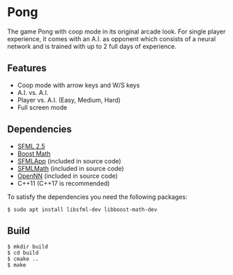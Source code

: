 # Pong
The game Pong with coop mode in its original arcade look.
For single player experience, it comes with an A.I. as opponent which consists of a neural network and is trained with up to 2 full days of experience.

## Features
* Coop mode with arrow keys and W/S keys
* A.I. vs. A.I.
* Player vs. A.I. (Easy, Medium, Hard)
* Full screen mode

## Dependencies
* [SFML 2.5](https://github.com/SFML/sfml)
* [Boost Math](https://www.boost.org)  
* [SFMLApp](https://github.com/wagnrd/SFMLApp) (included in source code)
* [SFMLMath](https://github.com/wagnrd/SFMLMath) (included in source code)
* [OpenNN](https://github.com/Artelnics/OpenNN) (included in source code)
* C++11 (C++17 is recommended)

To satisfy the dependencies you need the following packages:

```shell
$ sudo apt install libsfml-dev libboost-math-dev
```

## Build

```shell
$ mkdir build
$ cd build
$ cmake ..
$ make
```